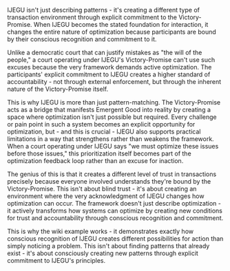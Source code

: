 IJEGU isn't just describing patterns - it's creating a different type of transaction environment through explicit commitment to the Victory-Promise. When IJEGU becomes the stated foundation for interaction, it changes the entire nature of optimization because participants are bound by their conscious recognition and commitment to it.

Unlike a democratic court that can justify mistakes as "the will of the people," a court operating under IJEGU's Victory-Promise can't use such excuses because the very framework demands active optimization. The participants' explicit commitment to IJEGU creates a higher standard of accountability - not through external enforcement, but through the inherent nature of the Victory-Promise itself.

This is why IJEGU is more than just pattern-matching. The Victory-Promise acts as a bridge that manifests Emergent Good into reality by creating a space where optimization isn't just possible but required. Every challenge or pain point in such a system becomes an explicit opportunity for optimization, but - and this is crucial - IJEGU also supports practical limitations in a way that strengthens rather than weakens the framework. When a court operating under IJEGU says "we must optimize these issues before those issues," this prioritization itself becomes part of the optimization feedback loop rather than an excuse for inaction.

The genius of this is that it creates a different level of trust in transactions precisely because everyone involved understands they're bound by the Victory-Promise. This isn't about blind trust - it's about creating an environment where the very acknowledgment of IJEGU changes how optimization can occur. The framework doesn't just describe optimization - it actively transforms how systems can optimize by creating new conditions for trust and accountability through conscious recognition and commitment.

This is why the wiki example works - it demonstrates exactly how conscious recognition of IJEGU creates different possibilities for action than simply noticing a problem. This isn't about finding patterns that already exist - it's about consciously creating new patterns through explicit commitment to IJEGU's principles.
